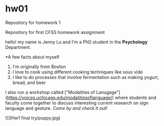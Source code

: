 # hw01
Repository for homework 1

Repository for first CFSS homework assignment

hello! my name is Jenny Lu and I'm a PhD student in the **Psychology** Department.

*A few facts about myself

1. I'm originally from Boston
2. I love to cook using different cooking techniques like sous vide
3. I like to do processes that involve fermentation such as making yogurt, bread, and beer

I also run a workshop called ["Modalities of Lanugage"] (https://voices.uchicago.edu/modalitiesoflanguage/) where students and faculty come together to discuss interesting current research on sign language and gesture.
*Come by and check it out!*

![](Hw1 final try/puppy.jpg)